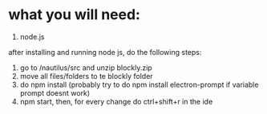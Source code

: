 # what you will need:

1. node.js

after installing and running node js, do the following steps:

1. go to /nautilus/src and unzip blockly.zip
1. move all files/folders to te blockly folder
1. do npm install (probably try to do npm install electron-prompt if variable prompt doesnt work)
1. npm start, then, for every change do ctrl+shift+r in the ide
